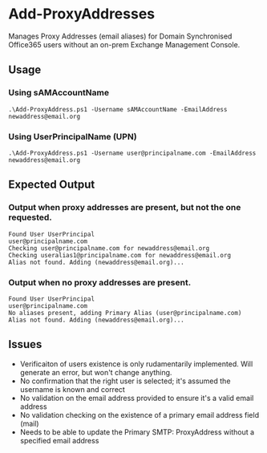 # Add-ProxyAddresses
Manages Proxy Addresses (email aliases) for Domain Synchronised Office365 users without an on-prem Exchange Management Console.

## Usage

### Using sAMAccountName
```
.\Add-ProxyAddress.ps1 -Username sAMAccountName -EmailAddress newaddress@email.org
```

### Using UserPrincipalName (UPN)
```
.\Add-ProxyAddress.ps1 -Username user@principalname.com -EmailAddress newaddress@email.org
```

## Expected Output

### Output when proxy addresses are present, but not the one requested.
```
Found User UserPrincipal
user@principalname.com
Checking user@principalname.com for newaddress@email.org
Checking useralias1@principalname.com for newaddress@email.org
Alias not found. Adding (newaddress@email.org)...
```

### Output when no proxy addresses are present.
```
Found User UserPrincipal
user@principalname.com
No aliases present, adding Primary Alias (user@principalname.com)
Alias not found. Adding (newaddress@email.org)...
```

## Issues

* Verificaiton of users existence is only rudamentarily implemented. Will generate an error, but won't change anything.
* No confirmation that the right user is selected; it's assumed the username is known and correct
* No validation on the email address provided to ensure it's a valid email address
* No validation checking on the existence of a primary email address field (mail)
* Needs to be able to update the Primary SMTP: ProxyAddress without a specified email address
